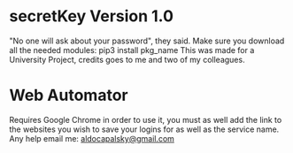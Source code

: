 # secretKey Version 1.0
"No one will ask about your password", they said.
Make sure you download all the needed modules: pip3 install pkg_name
This was made for a University Project, credits goes to me and two of my colleagues.
# Web Automator
Requires Google Chrome in order to use it, you must as well add the link to the websites you wish to save your logins for as well as the service name.
Any help email me: aldocapalsky@gmail.com

